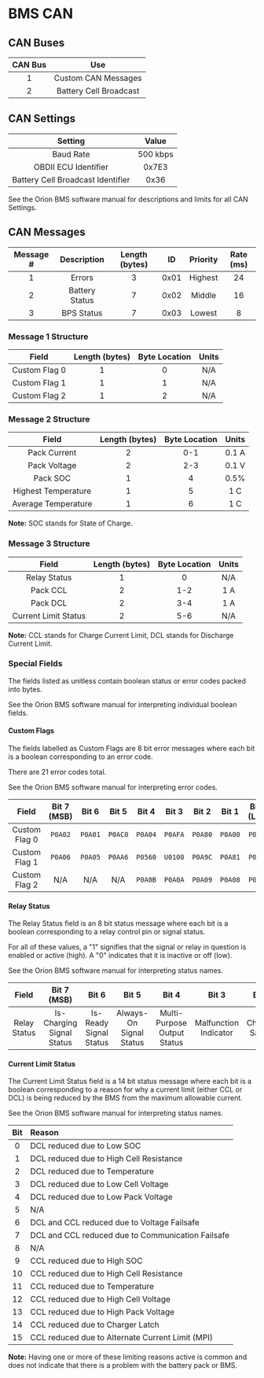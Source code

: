 # BMS CAN

## CAN Buses

| CAN Bus | Use |
| :---: | :---:|
| 1 | Custom CAN Messages |
| 2 | Battery Cell Broadcast |

## CAN Settings

| Setting | Value |
| :---: | :---: |
| Baud Rate | 500 kbps |
| OBDII ECU Identifier | 0x7E3 |
| Battery Cell Broadcast Identifier | 0x36 |

See the Orion BMS software manual for descriptions and limits for all CAN Settings.

## CAN Messages

| Message # | Description | Length (bytes) | ID | Priority | Rate (ms) |
| :---: | :---: | :---: | :---: | :---: |  :---: |
| 1 | Errors | 3 | 0x01 | Highest | 24 |
| 2 | Battery Status | 7 | 0x02 | Middle | 16 |
| 3 | BPS Status | 7 | 0x03 | Lowest | 8 |

### Message 1 Structure

| Field | Length (bytes) | Byte Location | Units |
| :---: | :---: | :---: | :---: |
| Custom Flag 0 | 1 | 0 | N/A |
| Custom Flag 1 | 1 | 1 | N/A |
| Custom Flag 2 | 1 | 2 | N/A |

### Message 2 Structure

| Field | Length (bytes) | Byte Location | Units |
| :---: | :---: | :---: | :---: |
| Pack Current | 2 | 0-1 | 0.1 A |
| Pack Voltage | 2 | 2-3 | 0.1 V |
| Pack SOC | 1 | 4 | 0.5% |
| Highest Temperature | 1 | 5 | 1 C |
| Average Temperature | 1 | 6 | 1 C |

**Note:** SOC stands for State of Charge.

### Message 3 Structure

| Field | Length (bytes) | Byte Location | Units |
| :---: | :---: | :---: | :---: |
| Relay Status | 1 | 0 | N/A |
| Pack CCL | 2 | 1-2 | 1 A |
| Pack DCL | 2 | 3-4 | 1 A |
| Current Limit Status | 2 | 5-6 | N/A |

**Note:** CCL stands for Charge Current Limit, DCL stands for Discharge Current Limit.

### Special Fields

The fields listed as unitless contain boolean status or error codes packed into bytes.

See the Orion BMS software manual for interpreting individual boolean fields.

#### Custom Flags

The fields labelled as Custom Flags are 8 bit error messages where each bit is a boolean corresponding to an error code.

There are 21 error codes total.

See the Orion BMS software manual for interpreting error codes.

| Field | Bit 7 (MSB) | Bit 6 | Bit 5 | Bit 4 | Bit 3 | Bit 2 | Bit 1 | Bit 0 (LSB) |
| :---: | :---: | :---: | :---: | :---: | :---: | :---: | :---: | :---: |
| Custom Flag 0 | `P0A02` | `P0A01` | `P0AC0` | `P0A04` | `P0AFA` | `P0A80` | `P0A00` | `P0A1F` |
| Custom Flag 1 | `P0A06` | `P0A05` | `P0AA6` | `P0560` | `U0100` | `P0A9C` | `P0A81` | `P0A03` |
| Custom Flag 2 | N/A | N/A | N/A | `P0A0B` | `P0A0A` | `P0A09` | `P0A08` | `P0A07` |

#### Relay Status

The Relay Status field is an 8 bit status message where each bit is a boolean corresponding to a relay control pin or signal status.

For all of these values, a "1" signifies that the signal or relay in question is enabled or active (high). A "0" indicates that it is inactive or off (low).

See the Orion BMS software manual for interpreting status names.

| Field | Bit 7 (MSB) | Bit 6 | Bit 5 | Bit 4 | Bit 3 | Bit 2 | Bit 1 | Bit 0 (LSB) |
| :---: | :---: | :---: | :---: | :---: | :---: | :---: | :---: | :---: |
| Relay Status | Is-Charging Signal Status | Is-Ready Signal Status | Always-On Signal Status | Multi-Purpose Output Status | Malfunction Indicator | Charger Safety | Charge Relay | Discharge Relay |

#### Current Limit Status

The Current Limit Status field is a 14 bit status message where each bit is a boolean corresponding to a reason for why a current limit (either CCL or DCL) is being reduced by the BMS from the maximum allowable current.

See the Orion BMS software manual for interpreting status names.

| Bit | Reason |
| :---: | :--- |
| 0 | DCL reduced due to Low SOC |
| 1 | DCL reduced due to High Cell Resistance |
| 2 | DCL reduced due to Temperature |
| 3 | DCL reduced due to Low Cell Voltage |
| 4 | DCL reduced due to Low Pack Voltage |
| 5 | N/A |
| 6 | DCL and CCL reduced due to Voltage Failsafe  |
| 7 | DCL and CCL reduced due to Communication Failsafe |
| 8 | N/A  |
| 9 | CCL reduced due to High SOC |
| 10 | CCL reduced due to High Cell Resistance |
| 11 | CCL reduced due to Temperature |
| 12 | CCL reduced due to High Cell Voltage |
| 13 | CCL reduced due to High Pack Voltage |
| 14 | CCL reduced due to Charger Latch |
| 15 | CCL reduced due to Alternate Current Limit (MPI)  |

**Note:** Having one or more of these limiting reasons active is common and does not indicate that there is a problem with the battery pack or BMS. 
